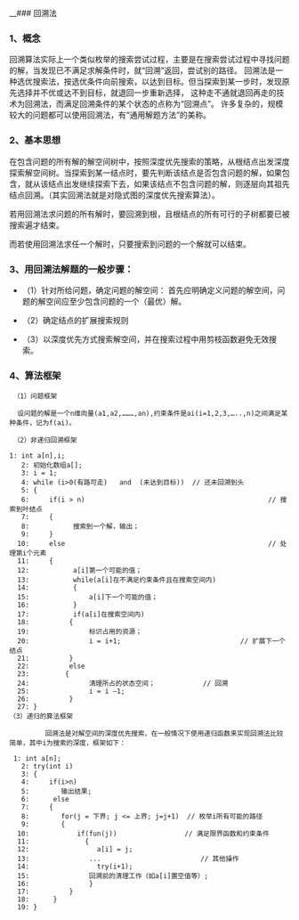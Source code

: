 __### 回溯法
### 1、概念
回溯算法实际上一个类似枚举的搜索尝试过程，主要是在搜索尝试过程中寻找问题的解，当发现已不满足求解条件时，就“回溯”返回，尝试别的路径。
回溯法是一种选优搜索法，按选优条件向前搜索，以达到目标。但当探索到某一步时，发现原先选择并不优或达不到目标，就退回一步重新选择，
这种走不通就退回再走的技术为回溯法，而满足回溯条件的某个状态的点称为“回溯点”。
许多复杂的，规模较大的问题都可以使用回溯法，有“通用解题方法”的美称。

### 2、基本思想
在包含问题的所有解的解空间树中，按照深度优先搜索的策略，从根结点出发深度探索解空间树。当探索到某一结点时，要先判断该结点是否包含问题的解，如果包含，就从该结点出发继续探索下去，如果该结点不包含问题的解，则逐层向其祖先结点回溯。（其实回溯法就是对隐式图的深度优先搜索算法）。

若用回溯法求问题的所有解时，要回溯到根，且根结点的所有可行的子树都要已被搜索遍才结束。

而若使用回溯法求任一个解时，只要搜索到问题的一个解就可以结束。

### 3、用回溯法解题的一般步骤：
* （1）针对所给问题，确定问题的解空间：
首先应明确定义问题的解空间，问题的解空间应至少包含问题的一个（最优）解。

* （2）确定结点的扩展搜索规则

* （3）以深度优先方式搜索解空间，并在搜索过程中用剪枝函数避免无效搜索。

### 4、算法框架
     （1）问题框架

      设问题的解是一个n维向量(a1,a2,………,an),约束条件是ai(i=1,2,3,…..,n)之间满足某种条件，记为f(ai)。

     （2）非递归回溯框架

    1: int a[n],i;
       2: 初始化数组a[];
       3: i = 1;
       4: while (i>0(有路可走)   and  (未达到目标))  // 还未回溯到头
       5: {
       6:     if(i > n)                                              // 搜索到叶结点
       7:     {   
       8:           搜索到一个解，输出；
       9:     }
      10:     else                                                   // 处理第i个元素
      11:     { 
      12:           a[i]第一个可能的值；
      13:           while(a[i]在不满足约束条件且在搜索空间内)
      14:           {
      15:               a[i]下一个可能的值；
      16:           }
      17:           if(a[i]在搜索空间内)
      18:          {
      19:               标识占用的资源；
      20:               i = i+1;                              // 扩展下一个结点
      21:          }
      22:          else 
      23:         {
      24:               清理所占的状态空间；            // 回溯
      25:               i = i –1; 
      26:          }
      27: }
    （3）递归的算法框架
    
             回溯法是对解空间的深度优先搜索，在一般情况下使用递归函数来实现回溯法比较简单，其中i为搜索的深度，框架如下：
    
     1: int a[n];
       2: try(int i)
       3: {
       4:     if(i>n)
       5:        输出结果;
       6:      else
       7:     {
       8:        for(j = 下界; j <= 上界; j=j+1)  // 枚举i所有可能的路径
       9:        {
      10:            if(fun(j))                 // 满足限界函数和约束条件
      11:              {
      12:                 a[i] = j;
      13:               ...                         // 其他操作
      14:                 try(i+1);
      15:               回溯前的清理工作（如a[i]置空值等）;
      16:               }
      17:          }
      18:      }
      19: }